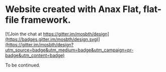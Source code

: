 # Website created with Anax Flat, flat-file framework.

[![Join the chat at https://gitter.im/mosbth/design](https://badges.gitter.im/mosbth/design.svg)](https://gitter.im/mosbth/design?utm_source=badge&utm_medium=badge&utm_campaign=pr-badge&utm_content=badge)

To be continued.
